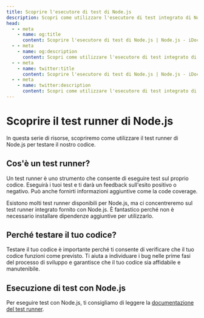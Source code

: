 ```yaml
---
title: Scoprire l'esecutore di test di Node.js
description: Scopri come utilizzare l'esecutore di test integrato di Node.js per testare il tuo codice e assicurarti la sua affidabilità e manutenibilità.
head:
  - - meta
    - name: og:title
      content: Scoprire l'esecutore di test di Node.js | Node.js - iDoc.dev
  - - meta
    - name: og:description
      content: Scopri come utilizzare l'esecutore di test integrato di Node.js per testare il tuo codice e assicurarti la sua affidabilità e manutenibilità.
  - - meta
    - name: twitter:title
      content: Scoprire l'esecutore di test di Node.js | Node.js - iDoc.dev
  - - meta
    - name: twitter:description
      content: Scopri come utilizzare l'esecutore di test integrato di Node.js per testare il tuo codice e assicurarti la sua affidabilità e manutenibilità.
---
```



# Scoprire il test runner di Node.js

In questa serie di risorse, scopriremo come utilizzare il test runner di Node.js per testare il nostro codice.

## Cos'è un test runner?
Un test runner è uno strumento che consente di eseguire test sul proprio codice. Eseguirà i tuoi test e ti darà un feedback sull'esito positivo o negativo. Può anche fornirti informazioni aggiuntive come la code coverage.

Esistono molti test runner disponibili per Node.js, ma ci concentreremo sul test runner integrato fornito con Node.js. È fantastico perché non è necessario installare dipendenze aggiuntive per utilizzarlo.

## Perché testare il tuo codice?
Testare il tuo codice è importante perché ti consente di verificare che il tuo codice funzioni come previsto. Ti aiuta a individuare i bug nelle prime fasi del processo di sviluppo e garantisce che il tuo codice sia affidabile e manutenibile.

## Esecuzione di test con Node.js
Per eseguire test con Node.js, ti consigliamo di leggere la [documentazione del test runner](/it/nodejs/api/test).

